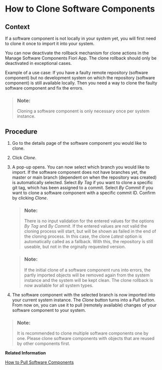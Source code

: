 <!-- loio18564c54f529496ba420d4c83545a2ce -->

# How to Clone Software Components



<a name="loio18564c54f529496ba420d4c83545a2ce__section_q4w_4fj_1mb"/>

## Context

If a software component is not locally in your system yet, you will first need to clone it once to import it into your system.

You can now deactivate the rollback mechanism for clone actions in the Manage Software Components Fiori App. The clone rollback should only be deactivated in exceptional cases.

Example of a use case: If you have a faulty remote repository \(software component\) but no development system on which the repository \(software component\) is still available locally. Then you need a way to clone the faulty software component and fix the errors.

> ### Note:  
> Cloning a software component is only necessary once per system instance.



<a name="loio18564c54f529496ba420d4c83545a2ce__section_kkv_vfj_1mb"/>

## Procedure

1.  Go to the details page of the software component you would like to clone.

2.  Click *Clone*.

3.  A pop-up opens. You can now select which branch you would like to import. If the software component does not have branches yet, the master or main branch \(dependent on when the repository was created\) is automatically selected. Select *By Tag* if you want to clone a specific git tag, which has been assigned to a commit. Select *By Commit* if you want to clone a software component with a specific commit ID. Confirm by clicking *Clone*.

    > ### Note:  
    > There is no input validation for the entered values for the options *By Tag* and *By Commit*. If the entered values are not valid the cloning process will start, but will be shown as failed in the end of the cloning process. In this case, the clone *Latest* option is automatically called as a fallback. With this, the repository is still useable, but not in the orginally requested version.

    > ### Note:  
    > If the initial clone of a software component runs into errors, the partly imported objects will be removed again from the system instance and the system will be kept clean. The clone rollback is now available for all system types.

4.  The software component with the selected branch is now imported into your current system instance. The *Clone* button turns into a *Pull* button. From now on, you can use it to pull \(remotely available\) changes of your software component to your system.


> ### Note:  
> It is recommended to clone multiple software components one by one. Please clone software components with objects that are reused by other components first.

**Related Information**  


[How to Pull Software Components](how-to-pull-software-components-90b9b9d.md "")

